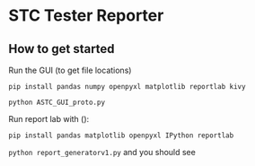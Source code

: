 # STC Tester Reporter

## How to get started


Run the GUI (to get file locations)

`pip install pandas numpy openpyxl matplotlib reportlab kivy`

`python ASTC_GUI_proto.py`



Run report lab with ():

`pip install pandas matplotlib openpyxl IPython reportlab`

`python report_generatorv1.py` and you should see


